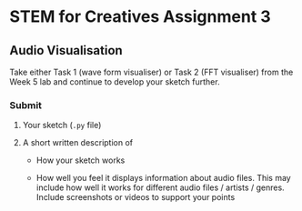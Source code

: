 # STEM for Creatives Assignment 3

## Audio Visualisation 

Take either Task 1 (wave form visualiser) or Task 2 (FFT visualiser) from the Week 5 lab and continue to develop your sketch further. 

### Submit

1. Your sketch (`.py` file)

2. A short written description of 

    * How your sketch works 

    * How well you feel it displays information about audio files. This may include how well it works for different audio files / artists / genres. Include screenshots or videos to support your points 
 